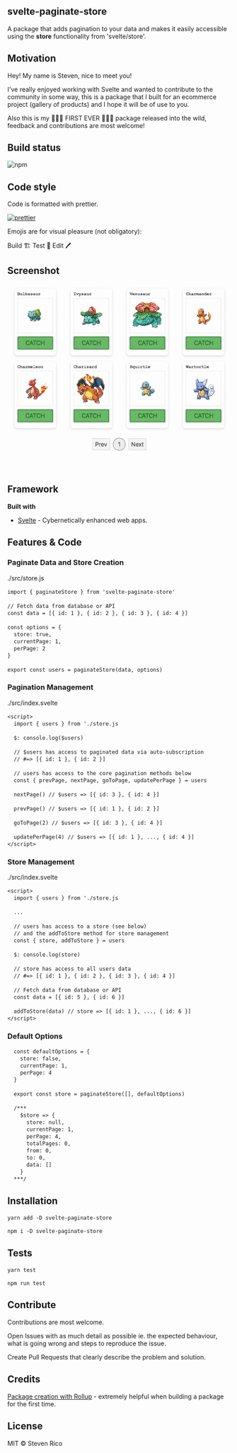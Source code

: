 ## svelte-paginate-store

A package that adds pagination to your data and makes it easily accessible using the **store** functionality from 'svelte/store'.

## Motivation

Hey! My name is Steven, nice to meet you!

I've really enjoyed working with Svelte and wanted to contribute to the community in some way, this is a package that I built for an ecommerce project (gallery of products) and I hope it will be of use to you.

Also this is my 🎉🎉🎉 FIRST EVER 🎉🎉🎉 package released into the wild, feedback and contributions are most welcome!

## Build status

![npm](https://img.shields.io/npm/v/svelte-paginate-store?style=plastic)

## Code style

Code is formatted with prettier.

[![prettier](https://img.shields.io/badge/code%20style-prettier-success)](https://github.com/prettier/prettier)

Emojis are for visual pleasure (not obligatory):

Build 🏗️
Test 🔬
Edit 🖊️

## Screenshot

![](./examples/svelte-paginate-store-demo.gif)

## Framework

<b>Built with</b>

- [Svelte](https://svelte.dev) - Cybernetically enhanced web apps.

## Features & Code

### Paginate Data and Store Creation

./src/store.js

```
import { paginateStore } from 'svelte-paginate-store'

// Fetch data from database or API
const data = [{ id: 1 }, { id: 2 }, { id: 3 }, { id: 4 }]

const options = {
  store: true,
  currentPage: 1,
  perPage: 2
}

export const users = paginateStore(data, options)
```

### Pagination Management

./src/index.svelte

```
<script>
  import { users } from './store.js

  $: console.log($users)

  // $users has access to paginated data via auto-subscription
  // #=> [{ id: 1 }, { id: 2 }]

  // users has access to the core pagination methods below
  const { prevPage, nextPage, goToPage, updatePerPage } = users

  nextPage() // $users => [{ id: 3 }, { id: 4 }]

  prevPage() // $users => [{ id: 1 }, { id: 2 }]

  goToPage(2) // $users => [{ id: 3 }, { id: 4 }]

  updatePerPage(4) // $users => [{ id: 1 }, ..., { id: 4 }]
</script>
```

### Store Management

./src/index.svelte

```
<script>
  import { users } from './store.js

  ...

  // users has access to a store (see below)
  // and the addToStore method for store management
  const { store, addToStore } = users

  $: console.log(store)

  // store has access to all users data
  // #=> [{ id: 1 }, { id: 2 }, { id: 3 }, { id: 4 }]

  // Fetch data from database or API
  const data = [{ id: 5 }, { id: 6 }]

  addToStore(data) // store => [{ id: 1 }, ..., { id: 6 }]
</script>
```

### Default Options

```
  const defaultOptions = {
    store: false,
    currentPage: 1,
    perPage: 4
  }

  export const store = paginateStore([], defaultOptions)

  /***
    $store => {
      store: null,
      currentPage: 1,
      perPage: 4,
      totalPages: 0,
      from: 0,
      to: 0,
      data: []
    }
  ***/
```

## Installation

```
yarn add -D svelte-paginate-store
```

```
npm i -D svelte-paginate-store
```

## Tests

```
yarn test
```

```
npm run test
```

## Contribute

Contributions are most welcome.

Open Issues with as much detail as possible ie. the expected behaviour, what is going wrong and steps to reproduce the issue.

Create Pull Requests that clearly describe the problem and solution.

## Credits

[Package creation with Rollup](https://risanb.com/posts/bundling-your-javascript-library-with-rollup/) - extremely helpful when building a package for the first time.

## License

MIT © Steven Rico
